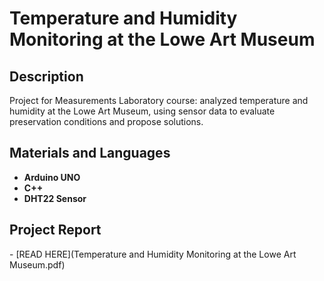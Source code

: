 <h1>Temperature and Humidity Monitoring at the Lowe Art Museum</h1>


<h2>Description</h2>
Project for Measurements Laboratory course: analyzed temperature and humidity at the Lowe Art Museum, using sensor data to evaluate preservation conditions and propose solutions.
<br />


<h2>Materials and Languages</h2>

- <b>Arduino UNO</b> 
- <b>C++</b>
- <b>DHT22 Sensor</b>


<h2>Project Report</h2>
 - [READ HERE](Temperature and Humidity Monitoring at the Lowe Art Museum.pdf)
<!--
 ```diff
- text in red
+ text in green
! text in orange
# text in gray
@@ text in purple (and bold)@@
```
--!>

